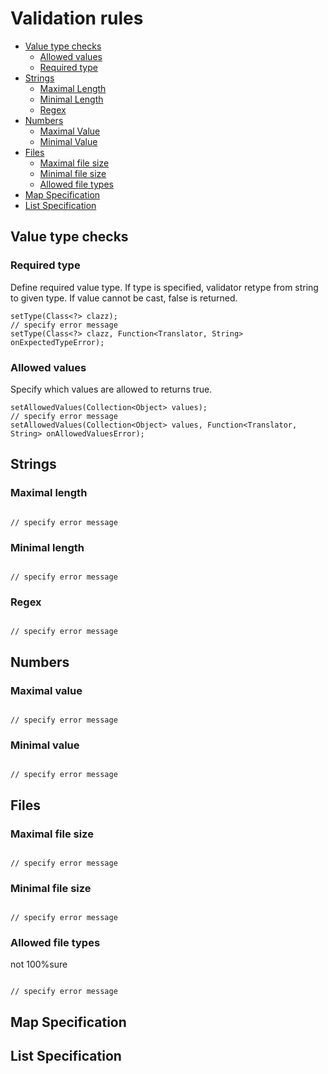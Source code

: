 # Validation rules

* [Value type checks](#value-type-checks)
	* [Allowed values](#allowed-values)
	* [Required type](#required-type)
* [Strings](#strings)
	* [Maximal Length](#maximal-length)
	* [Minimal Length](#minimal-length)
	* [Regex](#regex)
* [Numbers](#numbers)
	* [Maximal Value](#maximal-value)
	* [Minimal Value](#minimal-value)
* [Files](#files)
	* [Maximal file size](#maximal-file-size)
	* [Minimal file size](#minimal-file-size)
	* [Allowed file types](#allowed-file-types)
* [Map Specification](#map-specification)
* [List Specification](#list-specification)

## Value type checks

### Required type

Define required value type. If type is specified, validator retype from string to given type. If value cannot be cast, false is returned.

```
setType(Class<?> clazz);
// specify error message
setType(Class<?> clazz, Function<Translator, String> onExpectedTypeError);
```

### Allowed values

Specify which values are allowed to returns true.

```
setAllowedValues(Collection<Object> values);
// specify error message
setAllowedValues(Collection<Object> values, Function<Translator, String> onAllowedValuesError);
```

## Strings

### Maximal length

```

// specify error message

```

### Minimal length

```

// specify error message

```

### Regex

```

// specify error message

```

## Numbers

### Maximal value

```

// specify error message

```

### Minimal value

```

// specify error message

```

## Files

### Maximal file size

```

// specify error message

```

### Minimal file size

```

// specify error message

```

### Allowed file types
not 100%sure

```

// specify error message

```

## Map Specification

## List Specification